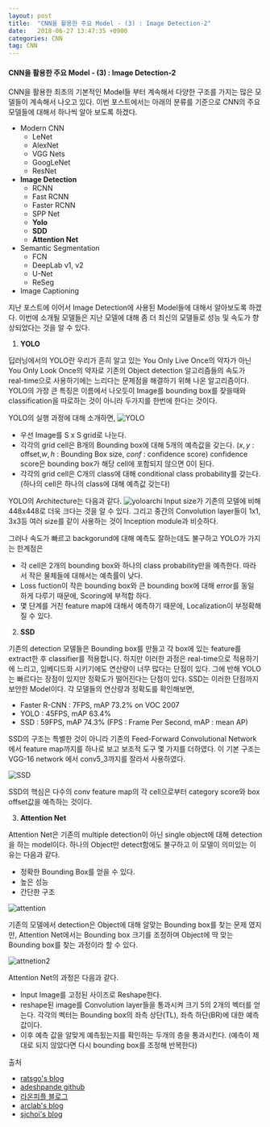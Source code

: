 ```yaml
---
layout: post
title:  "CNN을 활용한 주요 Model - (3) : Image Detection-2"
date:   2018-06-27 13:47:35 +0900
categories: CNN
tag: CNN
---
```


#### CNN을 활용한 주요 Model - (3) : Image Detection-2

CNN을 활용한 최초의 기본적인 Model들 부터 계속해서 다양한 구조를 가지는 많은 모델들이 계속해서 나오고 있다. 이번 포스트에서는 아래의 분류를 기준으로 CNN의 주요 모델들에 대해서 하나씩 알아 보도록 하겠다.

* Modern CNN
  * LeNet
  * AlexNet
  * VGG Nets
  * GoogLeNet
  * ResNet
* **Image Detection**
  * RCNN
  * Fast RCNN
  * Faster RCNN
  * SPP Net
  * **Yolo**
  * **SDD**
  * **Attention Net**
* Semantic Segmentation
  * FCN
  * DeepLab v1, v2
  * U-Net
  * ReSeg  
* Image Captioning  

지난 포스트에 이어서 Image Detection에 사용된 Model들에 대해서 알아보도록 하겠다.
이번에 소개될 모델들은 지난 모델에 대해 좀 더 최신의 모델들로 성능 및 속도가 향상되었다는 것을 알 수 있다.


1. **YOLO**

딥러닝에서의 YOLO란 우리가 흔히 알고 있는 You Only Live Once의 약자가 아닌 You Only Look Once의 약자로 기존의 Object detection 알고리즘들의 속도가 real-time으로 사용하기에는 느리다는 문제점을 해결하기 위해 나온 알고리즘이다.
YOLO의 가장 큰 특징은 이름에서 나오듯이 Image를 bounding box를 찾을때와 classification을 따로하는 것이 아니라 두가지를 한번에 한다는 것이다.

YOLO의 실행 과정에 대해 소개하면,
![YOLO](https://cdn-images-1.medium.com/max/1200/1*m8p5lhWdFDdapEFa2zUtIA.jpeg)  
* 우선 Image를 S x S grid로 나눈다.
* 각각의 grid cell은 B개의 Bounding box에 대해 5개의 예측값을 갖는다.
($x,y$ : offset,$w,h$ : Bounding Box size, $conf$ : confidence score)
confidence score은 bounding box가 해당 cell에 포함되지 않으면 0이 된다.
* 각각의 grid cell은 C개의 class에 대해 conditional class probability를 갖는다.
(하나의 cell은 하나의 class에 대해 예측값 갖는다)

YOLO의 Architecture는 다음과 같다.
![yoloarchi](https://curt-park.github.io/images/yolo/Figure3.JPG)
Input size가 기존의 모델에 비해 448x448로 더욱 크다는 것을 알 수 있다. 그리고 중간의 Convolution layer들이 1x1, 3x3등 여러 size를 같이 사용하는 것이 Inception module과 비슷하다.

그러나 속도가 빠르고 backgorund에 대해 예측도 잘하는데도 불구하고 YOLO가 가지는 한계점은
* 각 cell은 2개의 bounding box와 하나의 class probability만을 예측한다.
따라서 작은 물체들에 대해서는 예측률이 낮다.
* Loss fuction이 작은 bounding box와 큰 bounding box에 대해 error를 동일 하게 다루기 때문에, Scoring에 부적합 하다.
* 몇 단계를 거친 feature map에 대해서 예측하기 때문에, Localization이 부정확해 질 수 있다.


2. **SSD**

기존의 detection 모델들은 Bounding box를 만들고 각 box에 있는 feature를 extract한 후 classifier를 적용합니다. 하지만 이러한 과정은 real-time으로 적용하기에 느리고, 임베디드화 시키기에도 연산량이 너무 많다는 단점이 있다. 그에 반해 YOLO는 빠르다는 장점이 있지만 정확도가 떨어진다는 단점이 있다. SSD는 이러한 단점까지 보안한 Model이다. 각 모델들의 연산량과 정확도를 확인해보면,
* Faster R-CNN : 7FPS, mAP 73.2% on VOC 2007
* YOLO : 45FPS, mAP 63.4%
* SSD : 59FPS, mAP 74.3%
(FPS : Frame Per Second, mAP : mean AP)

SSD의 구조는 특별한 것이 아니라 기존의 Feed-Forward Convolutional Network에서 feature map까지를 하나로 보고 보조적 도구 몇 가지를 더하였다.
이 기본 구조는 VGG-16 network 에서 conv5_3까지를 잘라서 사용하였다.

![SSD](http://openresearch.ai/uploads/default/optimized/1X/0b0340f7bd3686237a5d6b4c0141e8a6a2ab854b_1_690x482.png)

SSD의 핵심은 다수의 conv feature map의 각 cell으로부터 category score와 box offset값을 예측하는 것이다.


3. **Attention Net**

Attention Net은 기존의 multiple detection이 아닌 single object에 대해 detection을 하는 model이다. 하나의 Object만 detect함에도 불구하고 이 모델이 의미있는 이유는 다음과 같다.

* 정확한 Bounding Box를 얻을 수 있다.
* 높은 성능
* 간단한 구조

![attention](https://ai2-s2-public.s3.amazonaws.com/figures/2017-08-08/6f7de9849be93eff1c5f133defd9d70e5ff437ac/1-Figure1-1.png)

기존의 모델에서 detection은 Object에 대해 알맞는 Bounding box를 찾는 문제 였지만, Attention Net에서는 Bounding box 크기를 조정하며 Object에 딱 맞는 Bounding box를 찾는 과정이라 할 수 있다.

![attnetion2](https://dgyoo.github.io/images/iccv15.PNG)

Attention Net의 과정은 다음과 같다.
* Input Image를 고정된 사이즈로 Reshape한다.
* reshape된 image를 Convolution layer들을 통과시켜 크기 5의 2개의 벡터를 얻는다.
각각의 벡터는 Bounding box의 좌측 상단(TL), 좌측 하단(BR)에 대한 예측값이다.
* 이후 예측 값을 알맞게 예측됬는지를 확인하는 두개의 층을 통과시킨다.
(예측이 제대로 되지 않았다면 다시 bounding box를 조정해 반복한다)





출처
* [ratsgo's blog](https://ratsgo.github.io/deep%20learning/2017/10/09/CNNs/)
* [adeshpande github](https://adeshpande3.github.io/adeshpande3.github.io/The-9-Deep-Learning-Papers-You-Need-To-Know-About.html)
* [라온피플 블로그](https://laonple.blog.me/220654387455)
* [arclab's blog](http://arclab.tistory.com/150)
* [sjchoi's blog](https://github.com/sjchoi86/dl_tutorials_10weeks)
